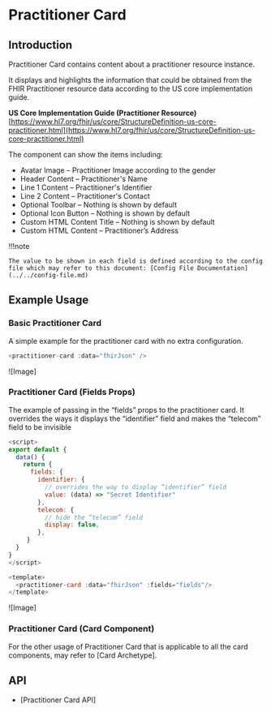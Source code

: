 # Practitioner Card

## Introduction

Practitioner Card contains content about a practitioner resource instance.

It displays and highlights the information that could be obtained from the FHIR Practitioner resource data according to the US core implementation guide.

**US Core Implementation Guide (Practitioner Resource)**<br/>
[https://www.hl7.org/fhir/us/core/StructureDefinition-us-core-practitioner.html](https://www.hl7.org/fhir/us/core/StructureDefinition-us-core-practitioner.html)

The component can show the items including:

- Avatar Image – Practitioner Image according to the gender
- Header Content – Practitioner's Name
- Line 1 Content – Practitioner's Identifier
- Line 2 Content – Practitioner's Contact
- Optional Toolbar – Nothing is shown by default
- Optional Icon Button – Nothing is shown by default
- Custom HTML Content Title – Nothing is shown by default
- Custom HTML Content – Practitioner’s Address

!!!note

    The value to be shown in each field is defined according to the config file which may refer to this document: [Config File Documentation](../../config-file.md)

## Example Usage

### Basic Practitioner Card

A simple example for the practitioner card with no extra configuration.

```javascript linenums="1"
<practitioner-card :data="fhirJson" />
```

![Image]

### Practitioner Card (Fields Props)

The example of passing in the “fields” props to the practitioner card. It overrides the ways it displays the “identifier” field and makes the “telecom” field to be invisible

```javascript linenums="1"
<script>
export default {
  data() {
    return {
      fields: {
        identifier: {
          // overrides the way to display “identifier” field
          value: (data) => "Secret Identifier"
        },
        telecom: {
          // hide the “telecom” field
          display: false,
        },
     }
  }
}
</script>

<template>
  <practitioner-card :data="fhirJson" :fields="fields"/>
</template>
```

![Image]

### Practitioner Card (Card Component)

For the other usage of Practitioner Card that is applicable to all the card components, may refer to [Card Archetype].

## API

- [Practitioner Card API]
